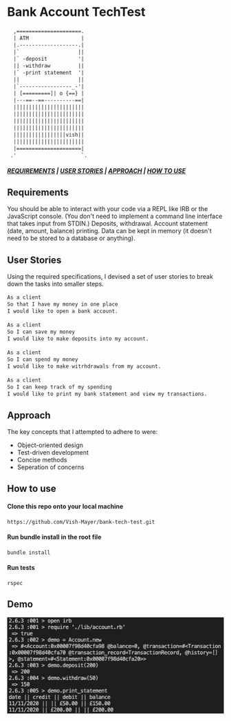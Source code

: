 # Bank Account TechTest
```
  ,=====================.
  | ATM                 |
  |.-------------------.|
  |`                   ||
  |` -deposit          '|
  || -withdraw         ||
  |` -print statement  '|
  ||                   ||
  |`-----------------_-'|
  | [=========]| o {==} |
  |---==--==----------==|
  |||||||||||||||||||||||
  |||||||||||||||||||||||
  |||||||||||||||||||||||
  |||||||||||||||||||||||
  |||||||||||||||||vish||
  |||||||||||||||||||||||
  |=====================|
 .'                     `.
```
##### [*REQUIREMENTS*](#Requirements) | [*USER STORIES*](#User-Stories) | [*APPROACH*](#Approach) | [*HOW TO USE*](#How-To-Use ) 

## Requirements

You should be able to interact with your code via a REPL like IRB or the JavaScript console. (You don't need to implement a command line interface that takes input from STDIN.)
Deposits, withdrawal. Account statement (date, amount, balance) printing.
Data can be kept in memory (it doesn't need to be stored to a database or anything).

## User Stories

 Using the required specifications, I devised a set of user stories to break down the tasks into smaller steps.

    As a client
    So that I have my money in one place
    I would like to open a bank account.

    As a client
    So I can save my money
    I would like to make deposits into my account.

    As a client
    So I can spend my money
    I would like to make witrhdrawals from my account.

    As a client
    So I can keep track of my spending 
    I would like to print my bank statement and view my transactions.

## Approach
    
The key concepts that I attempted to adhere to were:

* Object-oriented design
* Test-driven development
* Concise methods
* Seperation of concerns

## How to use
#### Clone this repo onto your local machine
    https://github.com/Vish-Mayer/bank-tech-test.git
#### Run bundle install in the root file
    bundle install
#### Run tests
    rspec

## Demo
   <img src="./images/Screenshot1.png" raw=true>
    




